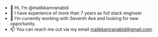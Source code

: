 - 👋 Hi, I’m @malikkamranabid
- 👀 I have experience of more than 7 years as full stack engineer
- 🌱 I’m currently working with Seventh Ave and looking for new opportunity.
- 📫 You can reach me out via my email malikkamranabid@gmail.com.
